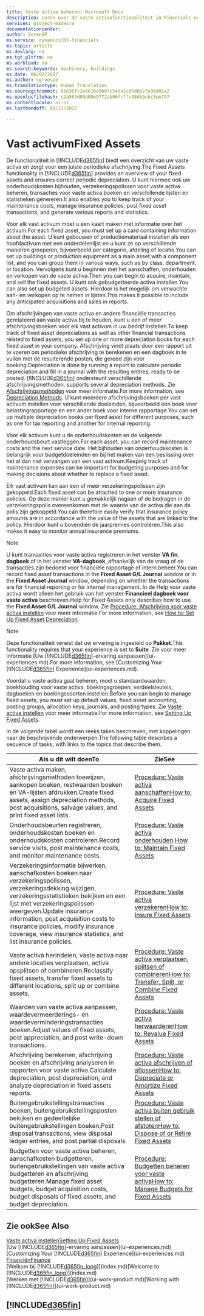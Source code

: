 ```yaml
---
title: Vaste activa beheren| Microsoft Docs
description: Leren over de vaste-activafunctionaliteit in Financials en een overzicht krijgen van hoe u met vaste activa werkt.
services: project-madeira
documentationcenter: 
author: SorenGP
ms.service: dynamics365-financials
ms.topic: article
ms.devlang: na
ms.tgt_pltfrm: na
ms.workload: na
ms.search.keywords: machinery, buildings
ms.date: 06/02/2017
ms.author: sgroespe
ms.translationtype: Human Translation
ms.sourcegitcommit: 81636fc2e661bd9b07c54da1cd5d0d27e30d01a2
ms.openlocfilehash: c2a563d09d09e9772ab00fcffc48db9cbc5ee797
ms.contentlocale: nl-nl
ms.lasthandoff: 09/11/2017

---
```

# <a name="fixed-assets"></a><span data-ttu-id="0b4cd-103">Vast activum</span><span class="sxs-lookup"><span data-stu-id="0b4cd-103">Fixed Assets</span></span>
<span data-ttu-id="0b4cd-104">De functionaliteit in [!INCLUDE[d365fin](includes/d365fin_md.md)] biedt een overzicht van uw vaste activa en zorgt voor een juiste periodieke afschrijving.</span><span class="sxs-lookup"><span data-stu-id="0b4cd-104">The Fixed Assets functionality in [!INCLUDE[d365fin](includes/d365fin_md.md)] provides an overview of your fixed assets and ensures correct periodic depreciation.</span></span> <span data-ttu-id="0b4cd-105">U kunt hiermee ook uw onderhoudskosten bijhouden, verzekeringspolissen voor vaste activa beheren, transacties voor vaste activa boeken en verschillende lijsten en statistieken genereren.</span><span class="sxs-lookup"><span data-stu-id="0b4cd-105">It also enables you to keep track of your maintenance costs, manage insurance policies, post fixed asset transactions, and generate various reports and statistics.</span></span>

<span data-ttu-id="0b4cd-106">Voor elk vast activum moet u een kaart maken met informatie over het activum.</span><span class="sxs-lookup"><span data-stu-id="0b4cd-106">For each fixed asset, you must set up a card containing information about the asset.</span></span> <span data-ttu-id="0b4cd-107">U kunt gebouwen of productiemateriaal instellen als een hoofdactivum met een onderdelenlijst en u kunt ze op verschillende manieren groeperen, bijvoorbeeld per categorie, afdeling of locatie.</span><span class="sxs-lookup"><span data-stu-id="0b4cd-107">You can set up buildings or production equipment as a main asset with a component list, and you can group them in various ways, such as by class, department, or location.</span></span> <span data-ttu-id="0b4cd-108">Vervolgens kunt u beginnen met het aanschaffen, onderhouden en verkopen van de vaste activa.</span><span class="sxs-lookup"><span data-stu-id="0b4cd-108">Then you can begin to acquire, maintain, and sell the fixed assets.</span></span> <span data-ttu-id="0b4cd-109">U kunt ook gebudgetteerde activa instellen.</span><span class="sxs-lookup"><span data-stu-id="0b4cd-109">You can also set up budgeted assets.</span></span> <span data-ttu-id="0b4cd-110">Hierdoor is het mogelijk om verwachte aan- en verkopen op te nemen in lijsten.</span><span class="sxs-lookup"><span data-stu-id="0b4cd-110">This makes it possible to include any anticipated acquisitions and sales in reports.</span></span>

<span data-ttu-id="0b4cd-111">Om afschrijvingen van vaste activa en andere financiële transacties gerelateerd aan vaste activa bij te houden, kunt u een of meer afschrijvingsboeken voor elk vast activum in uw bedrijf instellen.</span><span class="sxs-lookup"><span data-stu-id="0b4cd-111">To keep track of fixed asset depreciations as well as other financial transactions related to fixed assets, you set up one or more depreciation books for each fixed asset in your company.</span></span> <span data-ttu-id="0b4cd-112">Afschrijving vindt plaats door een rapport uit te voeren om periodieke afschrijving te berekenen en een dagboek in te vullen met de resulterende posten, die gereed zijn voor boeking.</span><span class="sxs-lookup"><span data-stu-id="0b4cd-112">Depreciation is done by running a report to calculate periodic depreciation and fill in a journal with the resulting entries, ready to be posted.</span></span> [!INCLUDE[d365fin](includes/d365fin_md.md)]<span data-ttu-id="0b4cd-113"> ondersteunt verschillende afschrijvingsmethoden.</span><span class="sxs-lookup"><span data-stu-id="0b4cd-113"> supports several depreciation methods.</span></span> <span data-ttu-id="0b4cd-114">Zie [Afschrijvingsmethoden](fa-depreciation-methods.md) voor meer informatie.</span><span class="sxs-lookup"><span data-stu-id="0b4cd-114">For more information, see [Depreciation Methods](fa-depreciation-methods.md).</span></span> <span data-ttu-id="0b4cd-115">U kunt meerdere afschrijvingsboeken per vast activum instellen voor verschillende doeleinden, bijvoorbeeld één boek voor belastingrapportage en een ander boek voor interne rapportage.</span><span class="sxs-lookup"><span data-stu-id="0b4cd-115">You can set up multiple depreciation books per fixed asset for different purposes, such as one for tax reporting and another for internal reporting.</span></span>

<span data-ttu-id="0b4cd-116">Voor elk activum kunt u de onderhoudskosten en de volgende onderhoudsbeurt vastleggen.</span><span class="sxs-lookup"><span data-stu-id="0b4cd-116">For each asset, you can record maintenance costs and the next service date.</span></span> <span data-ttu-id="0b4cd-117">Het bijhouden van onderhoudskosten is belangrijk voor budgetdoeleinden en bij het maken van een beslissing over het al dan niet vervangen van een vast activum.</span><span class="sxs-lookup"><span data-stu-id="0b4cd-117">Keeping track of maintenance expenses can be important for budgeting purposes and for making decisions about whether to replace a fixed asset.</span></span>

<span data-ttu-id="0b4cd-118">Elk vast activum kan aan een of meer verzekeringspolissen zijn gekoppeld.</span><span class="sxs-lookup"><span data-stu-id="0b4cd-118">Each fixed asset can be attached to one or more insurance policies.</span></span> <span data-ttu-id="0b4cd-119">Op deze manier kunt u gemakkelijk nagaan of de bedragen in de verzekeringspolis overeenkomen met de waarde van de activa die aan de polis zijn gekoppeld.</span><span class="sxs-lookup"><span data-stu-id="0b4cd-119">You can therefore easily verify that insurance policy amounts are in accordance with the value of the assets that are linked to the policy.</span></span> <span data-ttu-id="0b4cd-120">Hierdoor kunt u bovendien de jaarpremies controleren.</span><span class="sxs-lookup"><span data-stu-id="0b4cd-120">This also makes it easy to monitor annual insurance premiums.</span></span>

> [!NOTE]  
>   <span data-ttu-id="0b4cd-121">U kunt transacties voor vaste activa registreren in het venster **VA fin. dagboek** of in het venster **VA-dagboek**, afhankelijk van de vraag of de transacties zijn bedoeld voor financiële rapportage of intern beheer.</span><span class="sxs-lookup"><span data-stu-id="0b4cd-121">You can record fixed asset transactions in the **Fixed Asset G/L Journal** window or in the **Fixed Asset Journal** window, depending on whether the transactions are for financial reporting or for internal management.</span></span> <span data-ttu-id="0b4cd-122">In de Help voor vaste activa wordt alleen het gebruik van het venster **Financieel dagboek voor vaste activa** beschreven.</span><span class="sxs-lookup"><span data-stu-id="0b4cd-122">Help for Fixed Assets only describes how to use the **Fixed Asset G/L Journal** window.</span></span> <span data-ttu-id="0b4cd-123">Zie [Procedure: Afschrijving voor vaste activa instellen](fa-how-setup-depreciation.md) voor meer informatie.</span><span class="sxs-lookup"><span data-stu-id="0b4cd-123">For more information, see [How to: Set Up Fixed Asset Depreciation](fa-how-setup-depreciation.md).</span></span>

> [!NOTE]  
>   <span data-ttu-id="0b4cd-124">Deze functionaliteit vereist dat uw ervaring is ingesteld op **Pakket**.</span><span class="sxs-lookup"><span data-stu-id="0b4cd-124">This functionality requires that your experience is set to **Suite**.</span></span> <span data-ttu-id="0b4cd-125">Zie voor meer informatie [Uw [!INCLUDE[d365fin](includes/d365fin_md.md)]-ervaring aanpassen](ui-experiences.md).</span><span class="sxs-lookup"><span data-stu-id="0b4cd-125">For more information, see [Customizing Your [!INCLUDE[d365fin](includes/d365fin_md.md)] Experience](ui-experiences.md).</span></span>

<span data-ttu-id="0b4cd-126">Voordat u vaste activa gaat beheren, moet u standaardwaarden, boekhouding voor vaste activa, boekingsgroepen, verdeelsleutels, dagboeken en boekingssoorten instellen.</span><span class="sxs-lookup"><span data-stu-id="0b4cd-126">Before you can begin to manage fixed assets, you must set up default values, fixed asset accounting, posting groups, allocation keys, journals, and posting types.</span></span> <span data-ttu-id="0b4cd-127">Zie [Vaste activa instellen](fa-setup.md) voor meer informatie.</span><span class="sxs-lookup"><span data-stu-id="0b4cd-127">For more information, see [Setting Up Fixed Assets](fa-setup.md).</span></span>

<span data-ttu-id="0b4cd-128">In de volgende tabel wordt een reeks taken beschreven, met koppelingen naar de beschrijvende onderwerpen.</span><span class="sxs-lookup"><span data-stu-id="0b4cd-128">The following table describes a sequence of tasks, with links to the topics that describe them.</span></span>

| <span data-ttu-id="0b4cd-129">Als u dit wilt doen</span><span class="sxs-lookup"><span data-stu-id="0b4cd-129">To</span></span> | <span data-ttu-id="0b4cd-130">Zie</span><span class="sxs-lookup"><span data-stu-id="0b4cd-130">See</span></span> |
| --- | --- |
| <span data-ttu-id="0b4cd-131">Vaste activa maken, afschrijvingsmethoden toewijzen, aankopen boeken, restwaarden boeken en VA-lijsten afdrukken.</span><span class="sxs-lookup"><span data-stu-id="0b4cd-131">Create fixed assets, assign depreciation methods, post acquisitions, salvage values, and print fixed asset lists.</span></span> |[<span data-ttu-id="0b4cd-132">Procedure: Vaste activa aanschaffen</span><span class="sxs-lookup"><span data-stu-id="0b4cd-132">How to: Acquire Fixed Assets</span></span>](fa-how-acquire.md) |
| <span data-ttu-id="0b4cd-133">Onderhoudsbeurten registreren, onderhoudskosten boeken en onderhoudskosten controleren.</span><span class="sxs-lookup"><span data-stu-id="0b4cd-133">Record service visits, post maintenance costs, and monitor maintenance costs.</span></span> |<span data-ttu-id="0b4cd-134">[Procedure: Vaste activa onderhouden](fa-how-maintain.md).</span><span class="sxs-lookup"><span data-stu-id="0b4cd-134">[How to: Maintain Fixed Assets](fa-how-maintain.md)</span></span> |
| <span data-ttu-id="0b4cd-135">Verzekeringsinformatie bijwerken, aanschafkosten boeken naar verzekeringspolissen, verzekeringsdekking wijzigen, verzekeringsstatistieken bekijken en een lijst met verzekeringspolissen weergeven.</span><span class="sxs-lookup"><span data-stu-id="0b4cd-135">Update insurance information, post acquisition costs to insurance policies, modify insurance coverage, view insurance statistics, and list insurance policies.</span></span> |[<span data-ttu-id="0b4cd-136">Procedure: Vaste activa verzekeren</span><span class="sxs-lookup"><span data-stu-id="0b4cd-136">How to: Insure Fixed Assets</span></span>](fa-how-insure.md) |
| <span data-ttu-id="0b4cd-137">Vaste activa herindelen, vaste activa naar andere locaties verplaatsen, activa opsplitsen of combineren.</span><span class="sxs-lookup"><span data-stu-id="0b4cd-137">Reclassify fixed assets, transfer fixed assets to different locations, split up or combine assets.</span></span> |[<span data-ttu-id="0b4cd-138">Procedure: Vaste activa verplaatsen, splitsen of combineren</span><span class="sxs-lookup"><span data-stu-id="0b4cd-138">How to: Transfer, Split, or Combine Fixed Assets</span></span>](fa-how-trans-split-combine.md) |
| <span data-ttu-id="0b4cd-139">Waarden van vaste activa aanpassen, waardevermeerderings- en waardeverminderingstransacties boeken.</span><span class="sxs-lookup"><span data-stu-id="0b4cd-139">Adjust values of fixed assets, post appreciation, and post write-down transactions.</span></span> |[<span data-ttu-id="0b4cd-140">Procedure: Vaste activa herwaarderen</span><span class="sxs-lookup"><span data-stu-id="0b4cd-140">How to: Revalue Fixed Assets</span></span>](fa-how-revalue.md) |
| <span data-ttu-id="0b4cd-141">Afschrijving berekenen, afschrijving boeken en afschrijving analyseren in rapporten voor vaste activa.</span><span class="sxs-lookup"><span data-stu-id="0b4cd-141">Calculate depreciation, post depreciation, and  analyze depreciation in fixed assets reports.</span></span> |[<span data-ttu-id="0b4cd-142">Procedure: Vaste activa afschrijven of aflossen</span><span class="sxs-lookup"><span data-stu-id="0b4cd-142">How to: Depreciate or Amortize Fixed Assets</span></span>](fa-how-depreciate-amortize.md) |
| <span data-ttu-id="0b4cd-143">Buitengebruikstellingstransacties boeken, buitengebruikstellingsposten bekijken en gedeeltelijke buitengebruikstellingen boeken.</span><span class="sxs-lookup"><span data-stu-id="0b4cd-143">Post disposal transactions, view disposal ledger entries, and post partial disposals.</span></span> |[<span data-ttu-id="0b4cd-144">Procedure: Vaste activa buiten gebruik stellen of afstoten</span><span class="sxs-lookup"><span data-stu-id="0b4cd-144">How to: Dispose of or Retire Fixed Assets</span></span>](fa-how-dispose-retire.md) |
| <span data-ttu-id="0b4cd-145">Budgetten voor vaste activa beheren, aanschafkosten budgetteren, buitengebruikstellingen van vaste activa budgetteren en afschrijving budgetteren.</span><span class="sxs-lookup"><span data-stu-id="0b4cd-145">Manage fixed asset budgets, budget acquisition costs, budget disposals of fixed assets, and budget depreciation.</span></span> |[<span data-ttu-id="0b4cd-146">Procedure: Budgetten beheren voor vaste activa</span><span class="sxs-lookup"><span data-stu-id="0b4cd-146">How to: Manage Budgets for Fixed Assets</span></span>](fa-how-manage-budgets.md) |

## <a name="see-also"></a><span data-ttu-id="0b4cd-147">Zie ook</span><span class="sxs-lookup"><span data-stu-id="0b4cd-147">See Also</span></span>
[<span data-ttu-id="0b4cd-148">Vaste activa instellen</span><span class="sxs-lookup"><span data-stu-id="0b4cd-148">Setting Up Fixed Assets</span></span>](fa-setup.md)  
<span data-ttu-id="0b4cd-149">[Uw [!INCLUDE[d365fin](includes/d365fin_md.md)]-ervaring aanpassen](ui-experiences.md)</span><span class="sxs-lookup"><span data-stu-id="0b4cd-149">[Customizing Your [!INCLUDE[d365fin](includes/d365fin_md.md)] Experience](ui-experiences.md)</span></span>  
[<span data-ttu-id="0b4cd-150">Financiën</span><span class="sxs-lookup"><span data-stu-id="0b4cd-150">Finance</span></span>](finance.md)  
<span data-ttu-id="0b4cd-151">[Welkom bij [!INCLUDE[d365fin_long](includes/d365fin_long_md.md)]](index.md)</span><span class="sxs-lookup"><span data-stu-id="0b4cd-151">[Welcome to [!INCLUDE[d365fin_long](includes/d365fin_long_md.md)]](index.md)</span></span>  
<span data-ttu-id="0b4cd-152">[Werken met [!INCLUDE[d365fin](includes/d365fin_md.md)]](ui-work-product.md)</span><span class="sxs-lookup"><span data-stu-id="0b4cd-152">[Working with [!INCLUDE[d365fin](includes/d365fin_md.md)]](ui-work-product.md)</span></span>

## [!INCLUDE[d365fin](includes/free_trial_md.md)]
